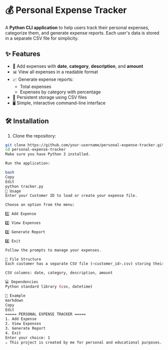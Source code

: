 # 💰 Personal Expense Tracker

A **Python CLI application** to help users track their personal expenses, categorize them, and generate expense reports. Each user's data is stored in a separate CSV file for simplicity.  

## ✨ Features
- 📝 Add expenses with **date**, **category**, **description**, and **amount**  
- 📊 View all expenses in a readable format  
- 📈 Generate expense reports:  
  - Total expenses  
  - Expenses by category with percentage  
- 💾 Persistent storage using CSV files  
- 🖥️ Simple, interactive command-line interface  

## 🛠 Installation
1. Clone the repository:
```bash
git clone https://github.com/your-username/personal-expense-tracker.git
cd personal-expense-tracker
Make sure you have Python 3 installed.

Run the application:

bash
Copy
Edit
python tracker.py
🚀 Usage
Enter your Customer ID to load or create your expense file.

Choose an option from the menu:

1️⃣ Add Expense

2️⃣ View Expenses

3️⃣ Generate Report

4️⃣ Exit

Follow the prompts to manage your expenses.

📂 File Structure
Each customer has a separate CSV file (<customer_id>.csv) storing their expenses.

CSV columns: date, category, description, amount

💻 Dependencies
Python standard library (csv, datetime)

📌 Example
markdown
Copy
Edit
===== PERSONAL EXPENSE TRACKER =====
1. Add Expense
2. View Expenses
3. Generate Report
4. Exit
Enter your choice: 1
⚠️ This project is created by me for personal and educational purposes.
